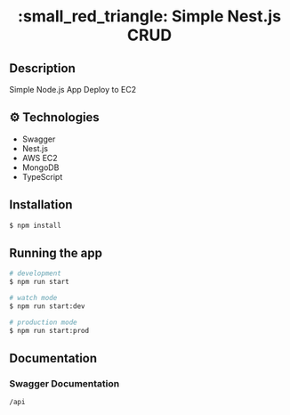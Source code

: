 <h1 align="center"> :small_red_triangle: Simple Nest.js CRUD</h1>

## Description

Simple Node.js App Deploy to EC2

## :gear: Technologies

- Swagger
- Nest.js
- AWS EC2
- MongoDB
- TypeScript

## Installation

```bash
$ npm install
```

## Running the app

```bash
# development
$ npm run start

# watch mode
$ npm run start:dev

# production mode
$ npm run start:prod
```

## Documentation

### Swagger Documentation

```bash
/api
```
